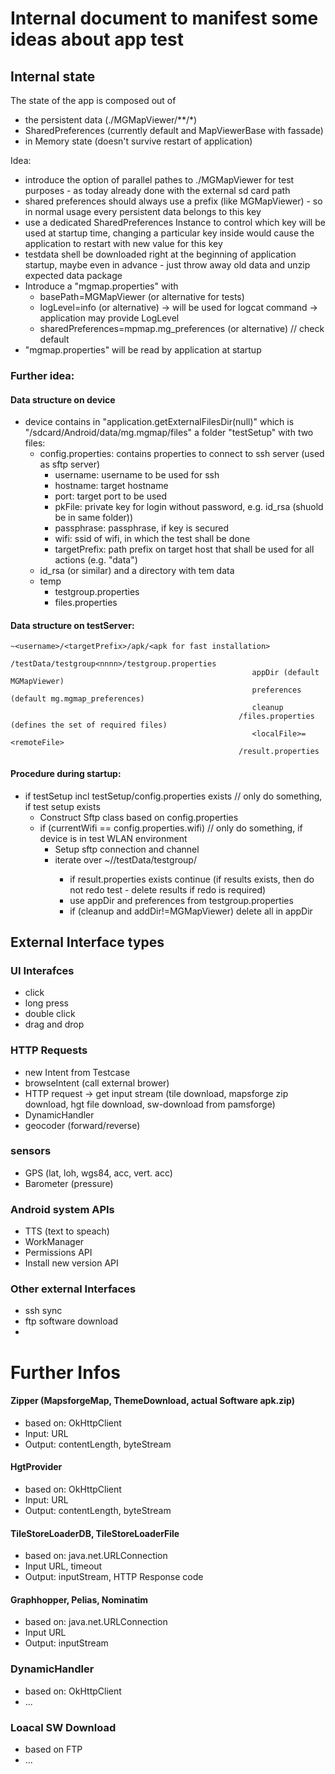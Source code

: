 # Internal document to manifest some ideas about app test

## Internal state

The state of the app is composed out of
- the persistent data (./MGMapViewer/**/*)
- SharedPreferences (currently default and MapViewerBase with fassade)
- in Memory state (doesn't survive restart of application)

Idea: 
- introduce the option of parallel pathes to ./MGMapViewer for test purposes - as today already done with the external sd card path
- shared preferences should always use a prefix (like MGMapViewer) - so in normal usage every persistent data belongs to this key
- use a dedicated SharedPreferences Instance to control which key will be used at startup time, changing a particular key inside would cause the application to restart with new
value for this key
- testdata shell be downloaded right at the beginning of application startup, maybe even in advance - just throw away old data and unzip expected data package
- Introduce a "mgmap.properties" with
  - basePath=MGMapViewer (or alternative for tests)
  - logLevel=info (or alternative) -> will be used for logcat command
    -> application may provide LogLevel
  - sharedPreferences=mpmap.mg_preferences (or alternative) // check default
- "mgmap.properties" will be read by application at startup

### Further idea:

#### Data structure on device
- device contains in "application.getExternalFilesDir(null)" which is "/sdcard/Android/data/mg.mgmap/files" a folder "testSetup" with two files:
  - config.properties: contains properties to connect to ssh server (used as sftp server)
    - username: username to be used for ssh 
    - hostname: target hostname
    - port: target port to be used
    - pkFile: private key for login without password, e.g. id_rsa (shuold be in same folder))
    - passphrase: passphrase, if key is secured
    - wifi: ssid of wifi, in which the test shall be done
    - targetPrefix: path prefix on target host that shall be used for all actions (e.g. "data")
  - id_rsa (or similar)
  and a directory with tem data
  - temp
    - testgroup.properties
    - files.properties
  
#### Data structure on testServer:
```
~<username>/<targetPrefix>/apk/<apk for fast installation>
                          /testData/testgroup<nnnn>/testgroup.properties
                                                      appDir (default MGMapViewer)
                                                      preferences (default mg.mgmap_preferences)
                                                      cleanup
                                                   /files.properties (defines the set of required files)
                                                      <localFile>=<remoteFile>  
                                                   /result.properties
```
#### Procedure during startup: 
  
- if testSetup incl testSetup/config.properties exists // only do something, if test setup exists
  - Construct Sftp class based on config.properties
  - if (currentWifi == config.properties.wifi) // only do something, if device is in test WLAN environment
    - Setup sftp connection and channel
    - iterate over ~<username>/<targetPrefix>/testData/testgroup<nnnn>/
      - if result.properties exists continue (if results exists, then do not redo test - delete results if redo is required)
      - use appDir and preferences from testgroup.properties
      - if (cleanup and addDir!=MGMapViewer) delete all in appDir




## External Interface types

### UI Interafces
- click
- long press
- double click
- drag and drop

### HTTP Requests
- new Intent from Testcase
- browseIntent (call external brower)
- HTTP request -> get input stream (tile download, mapsforge zip download, hgt file download, sw-download from pamsforge)
- DynamicHandler 
- geocoder (forward/reverse)

### sensors
- GPS (lat, loh, wgs84, acc, vert. acc)
- Barometer (pressure)

### Android system APIs
- TTS (text to speach)
- WorkManager
- Permissions API
- Install new version API

### Other external Interfaces
- ssh sync 
- ftp software download
- 










# Further Infos

#### Zipper (MapsforgeMap, ThemeDownload, actual Software apk.zip)
- based on: OkHttpClient
- Input: URL
- Output: contentLength, byteStream
#### HgtProvider
- based on: OkHttpClient
- Input: URL
- Output: contentLength, byteStream
#### TileStoreLoaderDB, TileStoreLoaderFile
- based on: java.net.URLConnection
- Input URL, timeout
- Output: inputStream, HTTP Response code
#### Graphhopper, Pelias, Nominatim
- based on: java.net.URLConnection
- Input URL
- Output: inputStream

### DynamicHandler
- based on: OkHttpClient
- ...

### Loacal SW Download
- based on FTP
- ...